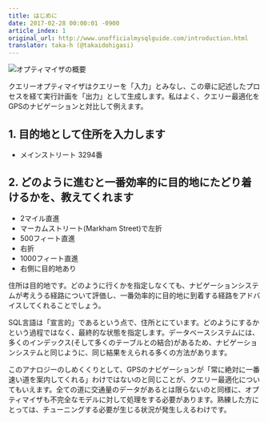 ```yaml
---
title: はじめに
date: 2017-02-28 00:00:01 -0900
article_index: 1
original_url: http://www.unofficialmysqlguide.com/introduction.html
translator: taka-h (@takaidohigasi)
---
```


![オプティマイザの概要](http://www.unofficialmysqlguide.com/_images/optimizer-overview.png)

クエリーオプティマイザはクエリーを「入力」とみなし、この章に記述したプロセスを経て実行計画を「出力」として生成します。私はよく、クエリー最適化をGPSのナビゲーションと対比して例えます。

## 1. 目的地として住所を入力します

* メインストリート 3294番

## 2. どのように進むと一番効率的に目的地にたどり着けるかを、教えてくれます

* 2マイル直進
* マーカムストリート(Markham Street)で左折
* 500フィート直進
* 右折
* 1000フィート直進
* 右側に目的地あり


住所は目的地です。どのように行くかを指定しなくても、ナビゲーションシステムが考えうる経路について評価し、一番効率的に目的地に到着する経路をアドバイスしてくれることでしょう。

SQL言語は「宣言的」であるという点で、住所とにています。どのようにするかという過程ではなく、最終的な状態を指定します。データベースシステムには、多くのインデックス(そして多くのテーブルとの結合)があるため、ナビゲーションシステムと同じように、同じ結果をえられる多くの方法があります。

このアナロジーのしめくくりとして、GPSのナビゲーションが「常に絶対に一番速い道を案内してくれる」わけではないのと同じことが、クエリー最適化についてもいえます。全ての道に交通量のデータがあるとは限らないのと同様に、オプティマイザも不完全なモデルに対して処理をする必要があります。熟練した方にとっては、チューニングする必要が生じる状況が発生しえるわけです。
